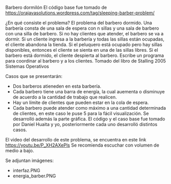 Barbero dormilón
El código base fue tomado de https://orajavasolutions.wordpress.com/tag/sleeping-barber-problem/

¿En qué consiste el problema? 
El problema del barbero dormido. Una barbería consta de una sala de espera con n sillas y una sala de barbero con una silla de barbero. Si no hay clientes que atender, el barbero se va a dormir. Si un cliente ingresa a la barbería y todas las sillas están ocupadas, el cliente abandona la tienda. Si el peluquero está ocupado pero hay sillas disponibles, entonces el cliente se sienta en una de las sillas libres. Si el barbero está dormido, el cliente despierta al barbero. Escribe un programa para coordinar al barbero y a los clientes.
Tomado del libro de Stalling 2005 Sistemas Operativos

Casos que se presentarán:
- Dos barberos atieneden en esta barbería.
- Cada barbero tiene una barra de energía, la cual auementa o disminuye de acuerdo a la cantidad de trabajo que realicen.
- Hay un límite de clientes que pueden estar en la cola de espera.
- Cada barbero puede atender como máximo a una cantidad determinada de clientes, en este caso le puse 5 para la fácil visualización.
Se desarrolló además la parte gráfica.
El código y el caso base fue tomado por Daniel Huaita y yo, posteriormente cada uno desarrolló distintos casos.

El video del desarrollo de este problema, se encuentra en este link https://youtu.be/P_XH2AXePls Se recomienda escuchar con volumen de medio a bajo.

Se adjuntan imágenes:
- interfaz.PNG
- energia_barber.PNG
